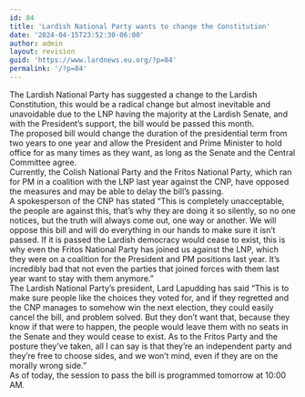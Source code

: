 ```yaml
---
id: 84
title: 'Lardish National Party wants to change the Constitution'
date: '2024-04-15T23:52:30-06:00'
author: admin
layout: revision
guid: 'https://www.lardnews.eu.org/?p=84'
permalink: '/?p=84'
---
```


The Lardish National Party has suggested a change to the Lardish Constitution, this would be a radical change but almost inevitable and unavoidable due to the LNP having the majority at the Lardish Senate, and with the President’s support, the bill would be passed this month.  
The proposed bill would change the duration of the presidential term from two years to one year and allow the President and Prime Minister to hold office for as many times as they want, as long as the Senate and the Central Committee agree.  
Currently, the Colish National Party and the Fritos National Party, which ran for PM in a coalition with the LNP last year against the CNP, have opposed the measures and may be able to delay the bill’s passing.  
A spokesperson of the CNP has stated “This is completely unacceptable, the people are against this, that’s why they are doing it so silently, so no one notices, but the truth will always come out, one way or another. We will oppose this bill and will do everything in our hands to make sure it isn’t passed. If it is passed the Lardish democracy would cease to exist, this is why even the Fritos National Party has joined us against the LNP, which they were on a coalition for the President and PM positions last year. It’s incredibly bad that not even the parties that joined forces with them last year want to stay with them anymore.”  
The Lardish National Party’s president, Lard Lapudding has said “This is to make sure people like the choices they voted for, and if they regretted and the CNP manages to somehow win the next election, they could easily cancel the bill, and problem solved. But they don’t want that, because they know if that were to happen, the people would leave them with no seats in the Senate and they would cease to exist. As to the Fritos Party and the posture they’ve taken, all I can say is that they’re an independent party and they’re free to choose sides, and we won’t mind, even if they are on the morally wrong side.”  
As of today, the session to pass the bill is programmed tomorrow at 10:00 AM.